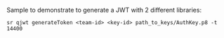 Sample to demonstrate to generate a JWT with 2 different libraries:

`sr qjwt generateToken <team-id> <key-id> path_to_keys/AuthKey.p8 -t 14400`